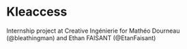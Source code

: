 # Kleaccess

Internship project at Creative Ingénierie for Mathéo Dourneau (@bleathingman) and Ethan FAISANT (@EtanFaisant)
